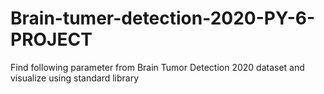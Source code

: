 # Brain-tumer-detection-2020-PY-6-PROJECT
Find following parameter from Brain Tumor Detection 2020 dataset and visualize using standard library
